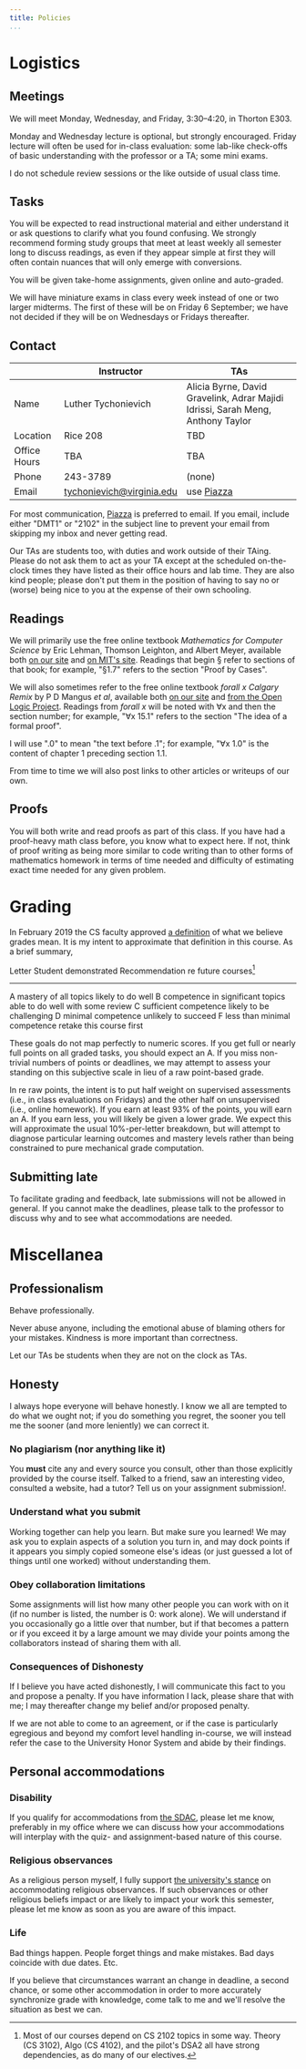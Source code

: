 ```yaml
---
title: Policies
...
```


# Logistics

## Meetings

We will meet Monday, Wednesday, and Friday, 3:30–4:20, in Thorton E303.

Monday and Wednesday lecture is optional, but strongly encouraged.
Friday lecture will often be used for in-class evaluation:
some lab-like check-offs of basic understanding with the professor or a TA;
some mini exams.

I do not schedule review sessions or the like outside of usual class time.

## Tasks

You will be expected to read instructional material and either understand it or ask questions to clarify what you found confusing. We strongly recommend forming study groups that meet at least weekly all semester long to discuss readings, as even if they appear simple at first they will often contain nuances that will only emerge with conversions.

You will be given take-home assignments, given online and auto-graded.

We will have miniature exams in class every week instead of one or two larger midterms. The first of these will be on Friday 6 September; we have not decided if they will be on Wednesdays or Fridays thereafter.

## Contact

|        | Instructor | TAs |
|--------|------------|-----|
| Name | Luther Tychonievich | Alicia Byrne, David Gravelink, Adrar Majidi Idrissi, Sarah Meng, Anthony Taylor |
| Location | Rice 208 | TBD |
| Office Hours | TBA | TBA  |
| Phone | 243-3789 | (none) |
| Email | <a href="mailto:tychonievich@virginia.edu?subject=DMT1">tychonievich@virginia.edu</a> | use [Piazza](https://piazza.com/class/jxvww9fikng3nr) |

For most communication, [Piazza](https://piazza.com/class/jxvww9fikng3nr) is preferred to email.
If you email, include either "DMT1" or "2102" in the subject line to prevent your email from skipping my inbox and never getting read.

Our TAs are students too, with duties and work outside of their TAing. Please do not ask them to act as your TA except at the scheduled on-the-clock times they have listed as their office hours and lab time. They are also kind people; please don't put them in the position of having to say no or (worse) being nice to you at the expense of their own schooling.

## Readings

We will primarily use the free online textbook *Mathematics for Computer Science* by Eric Lehman, Thomson Leighton, and Albert Meyer,
available both [on our site](files/mcs.pdf)
and [on MIT's site](https://ocw.mit.edu/courses/electrical-engineering-and-computer-science/6-042j-mathematics-for-computer-science-spring-2015/readings/MIT6_042JS15_textbook.pdf).
Readings that begin § refer to sections of that book;
for example, "§1.7" refers to the section "Proof by Cases".

We will also sometimes refer to the free online textbook *forall x Calgary Remix* by P D Mangus *et al*,
available both [on our site](files/forallx.pdf)
and [from the Open Logic Project](http://forallx.openlogicproject.org/).
Readings from *forall x* will be noted with ∀x and then the section number;
for example, "∀x 15.1" refers to the section "The idea of a formal proof".

I will use ".0" to mean "the text before .1";
for example, "∀x 1.0" is the content of chapter 1 preceding section 1.1.

From time to time we will also post links to other articles or writeups of our own.

## Proofs

You will both write and read proofs as part of this class.
If you have had a proof-heavy math class before, you know what to expect here.
If not, think of proof writing as being more similar to code writing than to other forms of mathematics homework in terms of time needed and difficulty of estimating exact time needed for any given problem.


# Grading

In February 2019 the CS faculty approved [a definition](http://ugrads.cs.virginia.edu/grading-guidelines.html) of what we believe grades mean.
It is my intent to approximate that definition in this course.
As a brief summary,

Letter  Student demonstrated                Recommendation re future courses[^future]
------  ---------------------------         ------------------------------------
A       mastery of all topics               likely to do well
B       competence in significant topics    able to do well with some review
C       sufficient competence               likely to be challenging
D       minimal competence                  unlikely to succeed
F       less than minimal competence        retake this course first

[^future]:
    Most of our courses depend on CS 2102 topics in some way.
    Theory (CS 3102), Algo (CS 4102), and the pilot's DSA2 all have strong dependencies, as do many of our electives.

These goals do not map perfectly to numeric scores. If you get full or nearly full points on all graded tasks, you should expect an A. If you miss non-trivial numbers of points or deadlines, we may attempt to assess your standing on this subjective scale in lieu of a raw point-based grade.

In re raw points, the intent is to put half weight on supervised assessments (i.e., in class evaluations on Fridays) and the other half on unsupervised (i.e., online homework).
If you earn at least 93% of the points, you will earn an A.
If you earn less, you will likely be given a lower grade.
We expect this will approximate the usual 10%-per-letter breakdown, but will attempt to diagnose particular learning outcomes and mastery levels rather than being constrained to pure mechanical grade computation.


## Submitting late

To facilitate grading and feedback,
late submissions will not be allowed in general.
If you cannot make the deadlines, please talk to the professor to discuss why and to see what accommodations are needed.

# Miscellanea

## Professionalism

Behave professionally.

Never abuse anyone, including the emotional abuse of blaming others for your mistakes.
Kindness is more important than correctness.

Let our TAs be students when they are not on the clock as TAs.

## Honesty

I always hope everyone will behave honestly.
I know we all are tempted to do what we ought not;
if you do something you regret, the sooner you tell me the sooner (and more leniently) we can correct it.

### No plagiarism (nor anything like it)

You **must** cite any and every source you consult, other than those explicitly provided by the course itself.
Talked to a friend, saw an interesting video, consulted a website, had a tutor?
Tell us on your assignment submission!.

### Understand what you submit

Working together can help you learn. But make sure you learned!
We may ask you to explain aspects of a solution you turn in,
and may dock points if it appears you simply copied someone else's ideas (or just guessed a lot of things until one worked) without understanding them.

### Obey collaboration limitations

Some assignments will list how many other people you can work with on it
(if no number is listed, the number is 0: work alone).
We will understand if you occasionally go a little over that number, but if that becomes a pattern or if you exceed it by a large amount we may divide your points among the collaborators instead of sharing them with all.

### Consequences of Dishonesty

If I believe you have acted dishonestly, I will communicate this fact to you and propose a penalty.
If you have information I lack, please share that with me; I may thereafter change my belief and/or proposed penalty.

If we are not able to come to an agreement, or if the case is particularly egregious and beyond my comfort level handling in-course, we will instead refer the case to the University Honor System and abide by their findings.


## Personal accommodations

### Disability

If you qualify for accommodations from [the SDAC](http://studenthealth.virginia.edu/sdac), please let me know, preferably in my office where we can discuss how your accommodations will interplay with the quiz- and assignment-based nature of this course.

### Religious observances

As a religious person myself, I fully support [the university's stance](https://eocr.virginia.edu/accommodations-religious-observance) on accommodating religious observances.
If such observances or other religious beliefs impact or are likely to impact your work this semester,
please let me know as soon as you are aware of this impact.

### Life

Bad things happen.
People forget things and make mistakes.
Bad days coincide with due dates.
Etc.

If you believe that circumstances warrant an change in deadline, a second chance, or some other accommodation in order to more accurately synchronize grade with knowledge, come talk to me and we'll resolve the situation as best we can.

